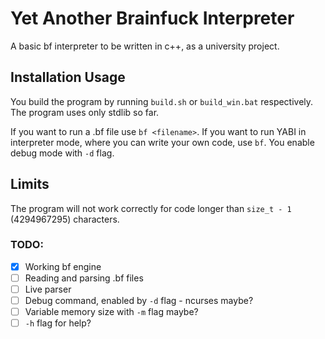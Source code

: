 # Yet Another Brainfuck Interpreter

A basic bf interpreter to be written in c++, as a university project.

## Installation Usage
You build the program by running `build.sh` or `build_win.bat` respectively. The program uses only stdlib so far.

If you want to run a .bf file use `bf <filename>`.
If you want to run YABI in interpreter mode, where you can write your own code, use `bf`.
You enable debug mode with `-d` flag.

## Limits
The program will not work correctly for code longer than `size_t - 1` (4294967295) characters.

### TODO:
- [x] Working bf engine
- [ ] Reading and parsing .bf files
- [ ] Live parser
- [ ] Debug command, enabled by `-d` flag - ncurses maybe?
- [ ] Variable memory size with `-m` flag maybe?
- [ ] `-h` flag for help?
